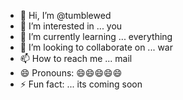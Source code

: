 - 👋 Hi, I’m @tumblewed
- 👀 I’m interested in ... you
- 🌱 I’m currently learning ... everything
- 💞️ I’m looking to collaborate on ... war
- 📫 How to reach me ... mail
- 😄 Pronouns: 😄😄😄😄😄
- ⚡ Fun fact: ... its coming soon

<!---
tumblewed/tumblewed is a ✨ special ✨ repository because its `README.md` (this file) appears on your GitHub profile.
You can click the Preview link to take a look at your changes. Soon we will all be gone.
--->
